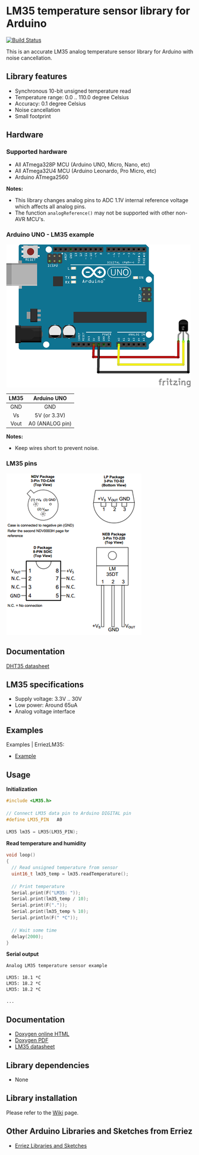 # LM35 temperature sensor library for Arduino
[![Build Status](https://travis-ci.org/Erriez/ErriezLM35.svg?branch=master)](https://travis-ci.org/Erriez/ErriezLM35)

This is an accurate LM35 analog temperature sensor library for Arduino with noise cancellation.

## Library features

- Synchronous 10-bit unsigned temperature read
- Temperature range: 0.0 .. 110.0 degree Celsius
- Accuracy: 0.1 degree Celsius
- Noise cancellation
- Small footprint


## Hardware

### Supported hardware

* All ATmega328P MCU (Arduino UNO, Micro, Nano, etc)
* All ATmega32U4 MCU (Arduino Leonardo, Pro Micro, etc)
* Arduino ATmega2560

**Notes:** 

* This library changes analog pins to ADC 1.1V internal reference voltage which affects all analog pins.
* The function ```analogReference()``` may not be supported with other non-AVR MCU's.

### Arduino UNO - LM35 example

![Schematic LM35 and Arduino UNO](https://raw.githubusercontent.com/Erriez/ErriezLM35/master/extras/LM35_Arduino_UNO.png)

| LM35 |   Arduino UNO   |
| :--: | :-------------: |
| GND  |       GND       |
|  Vs  |  5V (or 3.3V)   |
| Vout | A0 (ANALOG pin) |

**Notes:** 

* Keep wires short to prevent noise.

### LM35 pins

![LM35 pins](https://raw.githubusercontent.com/Erriez/ErriezLM35/master/extras/LM35_pins.png)

## Documentation

[DHT35 datasheet](https://www.google.com/search?q=LM35+datasheet)



## LM35 specifications

- Supply voltage: 3.3V .. 30V
- Low power: Around 65uA 
- Analog voltage interface



## Examples

Examples | ErriezLM35:

* [Example](https://github.com/Erriez/ErriezLM35/blob/master/examples/Example/Example.ino)



## Usage

**Initialization**

```c++
#include <LM35.h>
  
// Connect LM35 data pin to Arduino DIGITAL pin
#define LM35_PIN   A0
  
LM35 lm35 = LM35(LM35_PIN);
```



**Read temperature and humidity**

```c++
void loop()
{
  // Read unsigned temperature from sensor
  uint16_t lm35_temp = lm35.readTemperature();
  
  // Print temperature
  Serial.print(F("LM35: "));
  Serial.print(lm35_temp / 10);
  Serial.print(F("."));
  Serial.print(lm35_temp % 10);
  Serial.println(F(" *C"));
  
  // Wait some time
  delay(2000);
}
```



**Serial output**

```
Analog LM35 temperature sensor example
  
LM35: 18.1 *C
LM35: 18.2 *C
LM35: 18.2 *C
  
...
```

## Documentation

* [Doxygen online HTML](https://erriez.github.io/ErriezLM35)
* [Doxygen PDF](https://github.com/Erriez/ErriezLM35/raw/master/docs/latex/refman.pdf)
* [LM35 datasheet](https://www.google.com/search?q=LM35+datasheet)


## Library dependencies

* None


## Library installation

Please refer to the [Wiki](https://github.com/Erriez/ErriezArduinoLibrariesAndSketches/wiki) page.


## Other Arduino Libraries and Sketches from Erriez

* [Erriez Libraries and Sketches](https://github.com/Erriez/ErriezArduinoLibrariesAndSketches)
